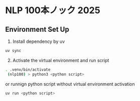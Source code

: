 # NLP 100本ノック 2025

## Environment Set Up

1. Install dependency by uv

```bash
uv sync
```

2. Activate the virtual environment and run script

```bash
. .venv/bin/activate
 (nlp100) > python3 <python script>
```

or runnign python script without virtual environment activation

```bash
uv run <python script>
```
